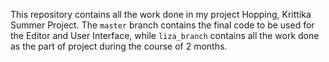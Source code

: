 This repository contains all the work done in my project Hopping, Krittika Summer Project. 
The `master` branch contains the final code to be used for the Editor and User Interface, while `liza_branch` contains all the work done as the part of project during the course of 2 months. 
